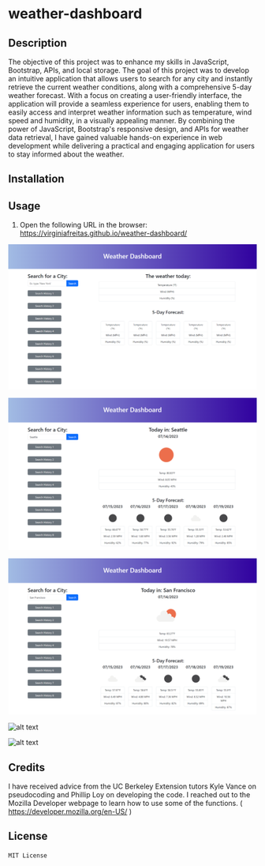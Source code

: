 # weather-dashboard

## Description


The objective of this project was to enhance my skills in JavaScript, Bootstrap, APIs, and local storage. The goal of this project was to develop an intuitive application that allows users to search for any city and instantly retrieve the current weather conditions, along with a comprehensive 5-day weather forecast. With a focus on creating a user-friendly interface, the application will provide a seamless experience for users, enabling them to easily access and interpret weather information such as temperature, wind speed and humidity, in a visually appealing manner. By combining the power of JavaScript, Bootstrap's responsive design, and APIs for weather data retrieval, I have gained valuable hands-on experience in web development while delivering a practical and engaging application for users to stay informed about the weather.

## Installation

<!-- IN PROGRESS -->
<!-- 1. HTML and CSS files were provided.
2. Created the Javascript file.
3. Created new time-blocks on html to replicate existing hours 9am, 10am and 11am through 5pm.
4. Used jquery to select the time-block class.
5. Used dayjs() to grab current hour and convert it to integer.
6. Used for loop for iterating all the time blocks(i) comparing to current hour.
7. Applied the past, present, or future class to each time block by comparing the time block to the current hour in an if statement.
8. Removed the existing class "pass" from the element of that id attribute in the html.
9. Added the class "present" from the element of that id attribute in the html.
10. Used dayjs to display the current date in the header of the page.
11. Saved user input in the local storage.
12. Added a listener for click events on the save button. 
13. Used "this" to refer to the class "saveBtn".
14. Used setItem() to add key (ex: hour-10) and value input (description) to the localStorage.
15. Retrieved values saved on the localStorage and display on the textarea elements.
16. Ran a function in the specified time-block class
17. Figured out what hour block id you're in by using $(this) and the id attribute of each time-block.
18. Used getItem for localStorage to pull previously stored content.
19. Checked on localStorage if there is storage and display the items (value) inside the text area of corresponding hour. -->


## Usage


1. Open the following URL in the browser: https://virginiafreitas.github.io/weather-dashboard/
<!-- IN PROGRESS -->
<!-- 2. See that the third line of the header will be displaying the current date as MM-DD-YYYY.
3. Choose one time of the day, between 9am and 5pm, to add new activities or remove existing activities.
4. Activities can be typed inside the text area to the right side of the column with the hours of the day.
5. If the time of the day has already passed, the background color of the area to type the activity should be gray.
6. If the time of the day is the current time, the background color of the area to type the activity should be pink.
If the time of the day is in the future, the background color of the area to type the activity should be dark blue.
7. After adding or removing the activity, click on the black button to the right side, and it will be saved to the local storage.
8. Refresh the page to verify that any change will remain in its designated area. -->


![alt text](assets/images/screenshot1.png) 

![alt text](assets/images/screenshot2.png) 

![alt text](assets/images/screenshot3.png) 

![alt text](assets/images/screenshot4.png) 

![alt text](assets/images/screenshot5.png) 



## Credits

I have received advice from the UC Berkeley Extension tutors Kyle Vance on pseudocoding and Phillip Loy on developing the code.
I reached out to the Mozilla Developer webpage to learn how to use some of the functions. ( https://developer.mozilla.org/en-US/ )
<!-- I reached out to the Day.js webpage to learn how to use the tool. ( https://day.js.org/en/ ) -->


## License

    MIT License